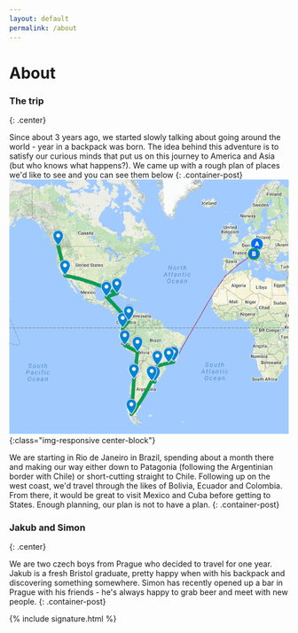 ```yaml
---
layout: default
permalink: /about
---
```

<h1 class="center">About</h1>

### The trip
{: .center}

Since about 3 years ago, we started slowly talking about going around the world - year in a backpack was born. The idea behind this adventure is to satisfy our curious minds that put us on this journey to America and Asia (but who knows what happens?). We came up with a rough plan of places we'd like to see and you can see them below
{: .container-post}
![The plan](/assets/jpegs/plan_map.png){:class="img-responsive center-block"}

We are starting in Rio de Janeiro in Brazil, spending about a month there and making our way either down to Patagonia (following the Argentinian border with Chile) or short-cutting straight to Chile. Following up on the west coast, we'd travel through the likes of Bolivia, Ecuador and Colombia. From there, it would be great to visit Mexico and Cuba before getting to States. Enough planning, our plan is not to have a plan.
{: .container-post}

### Jakub and Simon
{: .center}

We are two czech boys from Prague who decided to travel for one year. Jakub is a fresh Bristol graduate, pretty happy when with his backpack and discovering something somewhere. Simon has recently opened up a bar in Prague with his friends - he's always happy to grab beer and meet with new people. 
{: .container-post}

{% include signature.html %}
    
